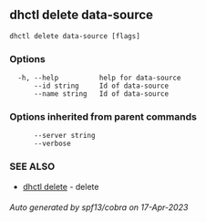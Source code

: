 ## dhctl delete data-source



```
dhctl delete data-source [flags]
```

### Options

```
  -h, --help          help for data-source
      --id string     Id of data-source
      --name string   Id of data-source
```

### Options inherited from parent commands

```
      --server string   
      --verbose         
```

### SEE ALSO

* [dhctl delete](dhctl_delete.md)	 - delete

###### Auto generated by spf13/cobra on 17-Apr-2023
